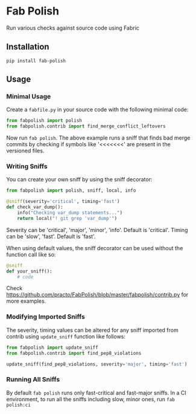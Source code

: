 # Fab Polish

Run various checks against source code using Fabric

## Installation

`pip install fab-polish`

## Usage

### Minimal Usage

Create a `fabfile.py` in your source code with the following minimal code:

```python
from fabpolish import polish
from fabpolish.contrib import find_merge_conflict_leftovers
```

Now run `fab polish`. The above example runs a sniff that finds bad merge
commits by checking if symbols like '<<<<<<<' are present in the versioned
files.

### Writing Sniffs

You can create your own sniff by using the sniff decorator:

```python
from fabpolish import polish, sniff, local, info

@sniff(severity='critical', timing='fast')
def check_var_dump():
    info("Checking var_dump statements...")
    return local("! git grep 'var_dump'")
```

Severity can be 'critical', 'major', 'minor', 'info'. Default is 'critical'.
Timing can be 'slow', 'fast'. Default is 'fast'.

When using default values, the sniff decorator can be used without the function
call like so:

```python
@sniff
def your_sniff():
    # code
```

Check https://github.com/practo/FabPolish/blob/master/fabpolish/contrib.py for more examples.

### Modifying Imported Sniffs

The severity, timing values can be altered for any sniff imported from contrib
using `update_sniff` function like follows:

```python
from fabpolish import update_sniff
from fabpolish.contrib import find_pep8_violations

update_sniff(find_pep8_violations, severity='major', timing='fast')
```

### Running All Sniffs

By default `fab polish` runs only fast-critical and fast-major sniffs. In a CI
environment, to run all the sniffs including slow, minor ones, run `fab polish:ci`
